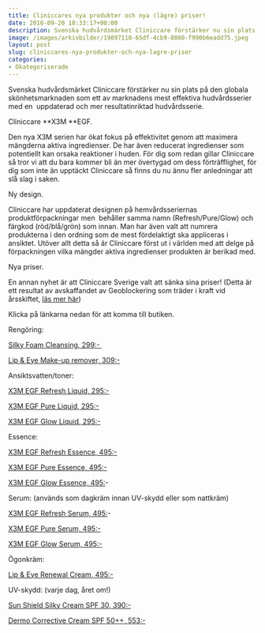 ```yaml
---
title: Cliniccares nya produkter och nya (lägre) priser!
date: 2018-09-20 18:33:17+00:00
description: Svenska hudvårdsmärket Cliniccare förstärker nu sin plats på den globala skönhetsmarknaden som ett av marknadens mest effektiva hudvårdsserier med en  uppdaterad och mer resultatinriktad hudvårdsserie.
image: /images/arkivbilder/19897110-65df-4cb9-8860-f990b6eadd75.jpeg
layout: post
slug: cliniccares-nya-produkter-och-nya-lagre-priser
categories:
- Okategoriserade
---
```


Svenska hudvårdsmärket Cliniccare förstärker nu sin plats på den globala skönhetsmarknaden som ett av marknadens mest effektiva hudvårdsserier med en  uppdaterad och mer resultatinriktad hudvårdsserie.

Cliniccare **X3M **EGF.

Den nya X3M serien har ökat fokus på effektivitet genom att maximera mängderna aktiva ingredienser. De har även reducerat ingredienser som potentiellt kan orsaka reaktioner i huden. För dig som redan gillar Cliniccare så tror vi att du bara kommer bli än mer övertygad om dess förträfflighet, för dig som inte än upptäckt Cliniccare så finns du nu ännu fler anledningar att slå slag i saken.

Ny design.

Cliniccare har uppdaterat designen på hemvårdsseriernas produktförpackningar men  behåller samma namn (Refresh/Pure/Glow) och färgkod (röd/blå/grön) som innan. Man har även valt att numrera produkterna i den ordning som de mest fördelaktigt ska appliceras i ansiktet. Utöver allt detta så är Cliniccare först ut i världen med att delge på förpackningen vilka mängder aktiva ingredienser produkten är berikad med.

Nya priser.

En annan nyhet är att Cliniccare Sverige valt att sänka sina priser! (Detta är ett resultat av avskaffandet av Geoblockering som träder i kraft vid årsskiftet, [läs mer här](http://www.consilium.europa.eu/sv/policies/geo-blocking/))

Klicka på länkarna nedan för att komma till butiken.

Rengöring:

[Silky Foam Cleansing, 299:- ](https://www.beauty-bar.se/produkt/testprodukt-8/?ref=14)

[Lip & Eye Make-up remover, 309:-](https://www.beauty-bar.se/produkt/lip-eye-make-up-remover100ml-2/?ref=14)

Ansiktsvatten/toner:

[X3M EGF Refresh Liquid, 295:-](https://www.beauty-bar.se/produkt/x3m-egf-refresh-liquid100ml/?ref=14)

[X3M EGF Pure Liquid, 295:-](https://www.beauty-bar.se/produkt/x3m-egf-pure-toner100ml/?ref=14)

[X3M EGF Glow Liquid, 295:-](https://www.beauty-bar.se/produkt/x3megf-glow-liquid-100ml/?ref=14)

Essence:

[X3M EGF Refresh Essence, 495:-](https://www.beauty-bar.se/produkt/x3m-egf-refresh-essence50ml/?ref=14)

[X3M EGF Pure Essence, 495:-](https://www.beauty-bar.se/produkt/x3m-egf-pure-essence50ml/?ref=14)

[X3M EGF Glow Essence, 495:](https://www.beauty-bar.se/produkt/x3megf-glow-essence50ml/?ref=14)-

Serum: (används som dagkräm innan UV-skydd eller som nattkräm)

[X3M EGF Refresh Serum, 495:](https://www.beauty-bar.se/produkt/x3megf-refresh-serum50ml/?ref=14)-

[X3M EGF Pure Serum, 495:-](https://www.beauty-bar.se/produkt/x3m-egf-pure-serum50ml/?ref=14)

[X3M EGF Glow Serum, 495:-](https://www.beauty-bar.se/produkt/x3m-egf-glow-serum50ml/?ref=14)

Ögonkräm:

[Lip & Eye Renewal Cream, 495:-](https://www.beauty-bar.se/produkt/dermo-corrective-cream-spf-5030ml-kopia/?ref=14)

UV-skydd: (varje dag, året om!)

[Sun Shield Silky Cream SPF 30, 390:-](https://www.beauty-bar.se/produkt/sun-shield-silky-cream-spf-30-pa50ml/?ref=14)

[Dermo Corrective Cream SPF 50++, 553:-](https://www.beauty-bar.se/produkt/dermocorrective/?ref=14)
